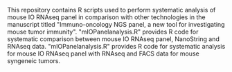 This repository contains R scripts used to perform systematic analysis of mouse IO RNAseq panel in comparison with other technologies in the manuscript titled "Immuno-oncology NGS panel, a new tool for investigating mouse tumor immunity". "mIOPanelanalysis.R" provides R code for systematic comparison between mouse IO RNAseq panel, NanoString and RNAseq data. "mIOPanelanalysis.R" provides R code for systematic analysis for mouse IO RNAseq panel with RNAseq and FACS data for mouse syngeneic tumors.
